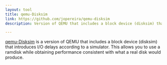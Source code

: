 ```yaml
---
layout: tool
title: qemu-Disksim
link: https://github.com/jopereira/qemu-disksim
description: Version of QEMU that includes a block device (disksim) that introduces I/O delays according to a simulator.

---
```


[qemu-Disksim](https://github.com/jopereira/qemu-disksim) is a version of QEMU that includes a block device (disksim) that introduces I/O delays according to a simulator. This allows you to use a ramdisk while obtaining performance consistent with what a real disk would produce.